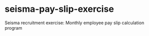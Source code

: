 # seisma-pay-slip-exercise
Seisma recruitment exercise: Monthly employee pay slip calculation program

